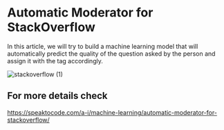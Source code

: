 # Automatic Moderator for StackOverflow

In this article, we will try to build a machine learning model that will automatically predict the quality of the question asked by the person and assign it with the tag accordingly.

![stackoverflow (1)](https://user-images.githubusercontent.com/46081301/106638722-2edccc80-65aa-11eb-99a2-c94c2fa86d7c.png)

## For more details check
https://speaktocode.com/a-i/machine-learning/automatic-moderator-for-stackoverflow/

